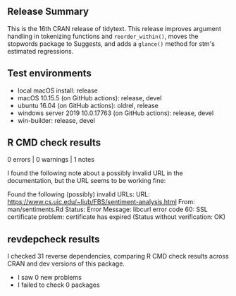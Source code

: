 ## Release Summary

This is the 16th CRAN release of tidytext. This release improves argument handling in tokenizing functions and `reorder_within()`, moves the stopwords package to Suggests, and adds a `glance()` method for stm's estimated regressions. 

## Test environments

* local macOS install: release
* macOS 10.15.5 (on GitHub actions): release, devel
* ubuntu 16.04 (on GitHub actions): oldrel, release
* windows server 2019 10.0.17763 (on GitHub actions): release, devel
* win-builder: release, devel

## R CMD check results

0 errors | 0 warnings | 1 notes

I found the following note about a possibly invalid URL in the documentation, but the URL seems to be working fine:

  Found the following (possibly) invalid URLs:
    URL: https://www.cs.uic.edu/~liub/FBS/sentiment-analysis.html
      From: man/sentiments.Rd
      Status: Error
      Message: libcurl error code 60:
        	SSL certificate problem: certificate has expired
        	(Status without verification: OK)


## revdepcheck results

I checked 31 reverse dependencies, comparing R CMD check results across CRAN and dev versions of this package.

 * I saw 0 new problems
 * I failed to check 0 packages
